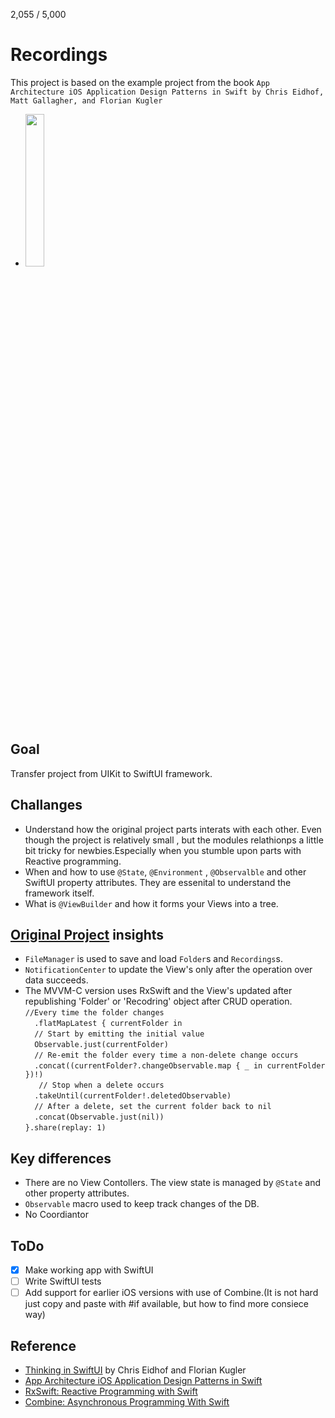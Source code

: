 2,055 / 5,000
# Recordings
This project is based on the example project from the book `App Architecture iOS Application Design Patterns in Swift by Chris Eidhof, Matt Gallagher, and Florian Kugler`
- <img src="https://github.com/maximus-sm/Recordings/blob/main/example.gif" width="25%" height="25%"/>
## Goal
Transfer project from UIKit to SwiftUI framework.

## Challanges
- Understand how the original project parts interats with each other. Even though the project is relatively small , but the modules relathionps a little bit tricky for newbies.Especially when you stumble upon parts with Reactive programming.
- When and how to use `@State`, `@Environment` , `@Observalble` and other SwiftUI property attributes. They are essenital to understand the framework itself.
- What is `@ViewBuilder` and how it forms your Views into a tree.

## [Original Project](https://github.com/objcio/app-architecture?tab=readme-ov-file) insights
- `FileManager` is used to save and load `Folder`s and `Recordings`s.
- `NotificationCenter` to update the View's only after the operation over data succeeds.
- The MVVM-C version uses RxSwift and the View's updated after republishing 'Folder' or 'Recodring' object after CRUD operation.<br/>
`//Every time the folder changes`<br/>
`  .flatMapLatest { currentFolder in`<br/>
`  // Start by emitting the initial value`<br/>
`  Observable.just(currentFolder)`<br/>
`   // Re-emit the folder every time a non-delete change occurs `<br/>
`  .concat((currentFolder?.changeObservable.map { _ in currentFolder })!)`<br/>
`   // Stop when a delete occurs`<br/>
`  .takeUntil(currentFolder!.deletedObservable)`<br/>
`  // After a delete, set the current folder back to nil`<br/>
`  .concat(Observable.just(nil))`<br/>
`}.share(replay: 1)`<br/>
## Key differences
- There are no View Contollers. The view state is managed by `@State` and other property attributes.
- `Observable` macro used to keep track changes of the DB.
- No Coordiantor

## ToDo
- [x] Make working app with SwiftUI
- [ ] Write SwiftUI tests
- [ ] Add support for earlier iOS versions with use of Combine.(It is not hard just copy and paste with #if available, but how to find more consiece way)
      
## Reference
- [Thinking in SwiftUI](https://www.objc.io/books/thinking-in-swiftui/) by Chris Eidhof and Florian Kugler
- [App Architecture iOS Application Design Patterns in Swift](https://www.objc.io/books/app-architecture/)
- [RxSwift: Reactive Programming with Swift](https://www.kodeco.com/books/rxswift-reactive-programming-with-swift)
- [Combine: Asynchronous Programming With Swift](https://www.kodeco.com/books/combine-asynchronous-programming-with-swift/v4.0)

